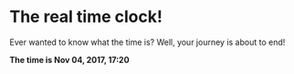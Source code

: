# The real time clock!

Ever wanted to know what the time is? Well, your journey is about to end!

**The time is Nov 04, 2017, 17:20**